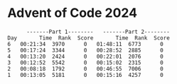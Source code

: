 # Advent of Code 2024

          -------Part 1--------   -------Part 2--------
    Day       Time  Rank  Score       Time  Rank  Score
    6   00:21:34  3970      0   01:48:11  6773      0
    5   00:17:24  3344      0   00:28:52  2885      0
    4   00:13:20  2424      0   00:22:01  2076      0
    3   00:12:52  5542      0   00:15:02  2315      0
    2   00:08:18  1792      0   00:46:55  7006      0
    1   00:13:05  5181      0   00:15:16  4257      0
